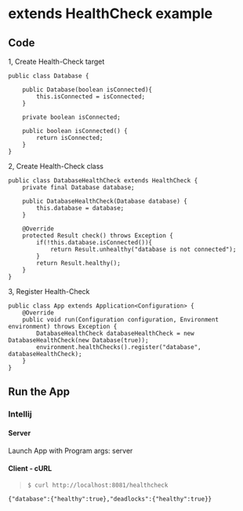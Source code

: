# extends HealthCheck example

## Code

1, Create Health-Check target

```
public class Database {

    public Database(boolean isConnected){
        this.isConnected = isConnected;
    }

    private boolean isConnected;

    public boolean isConnected() {
        return isConnected;
    }
}
```

2, Create Health-Check class

```
public class DatabaseHealthCheck extends HealthCheck {
    private final Database database;

    public DatabaseHealthCheck(Database database) {
        this.database = database;
    }

    @Override
    protected Result check() throws Exception {
        if(!this.database.isConnected()){
            return Result.unhealthy("database is not connected");
        }
        return Result.healthy();
    }
}
```

3, Register Health-Check

```
public class App extends Application<Configuration> {
    @Override
    public void run(Configuration configuration, Environment environment) throws Exception {
        DatabaseHealthCheck databaseHealthCheck = new DatabaseHealthCheck(new Database(true));
        environment.healthChecks().register("database", databaseHealthCheck);
    }
}
```

## Run the App

### Intellij

#### Server

Launch App with Program args: server

#### Client - cURL

> `$ curl http://localhost:8081/healthcheck`

```
{"database":{"healthy":true},"deadlocks":{"healthy":true}}
```
